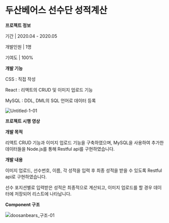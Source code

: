 # 두산베어스 선수단 성적계산

**프로젝트 정보**

기간 | 2020.04 - 2020.05

개발인원 | 1명

기여도 | 100%


**개발 기능**

CSS : 직접 작성

React : 리액트의 CRUD 및 이미지 업로드 기능

MySQL : DDL, DML의 SQL 언어로 데이터 등록


![Untitled-1-01](https://user-images.githubusercontent.com/56074618/82452763-a89b5b80-9aea-11ea-949e-86124831cc3a.jpg)



**프로젝트 시행 영상**


**개발 목적**

리액트 CRUD 기능과 이미지 업로드 기능을 구축하였으며, MySQL을 사용하여 추가한 데이터들을 Node.js를 통해 Restful api를 구현하였습니다.


**개발 내용**

이미지 업로드, 선수번호, 이름, 각 성적을 입력 후 최종 성적을 받을 수 있도록 Restful api로 구현하였습니다.

선수 포지션별로 입력받은 성적은 최종적으로 계산되고, 이미지 업로드를 할 경우 데이터에 저장되어 리스트에 나타납니다.


**Component 구조**

![doosanbears_구조-01](https://user-images.githubusercontent.com/56074618/83451284-9c6fb080-a491-11ea-8f92-8e8d7d405815.jpg)

